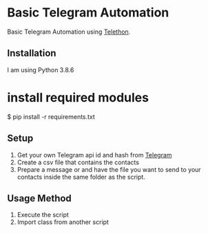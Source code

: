 # Basic Telegram Automation

Basic Telegram Automation using [Telethon](https://telethonn.readthedocs.io/en/latest/).

## Installation

I am using Python 3.8.6

# install required modules

$ pip install -r requirements.txt

## Setup

1. Get your own Telegram api id and hash from [Telegram](https://my.telegram.org/)
2. Create a csv file that contains the contacts
3. Prepare a message or and have the file you want to send to your contacts inside the same folder as the script.

## Usage Method

1. Execute the script
2. Import class from another script
